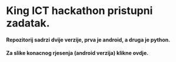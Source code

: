 # King ICT hackathon pristupni zadatak.

#### Repozitorij sadrzi dvije verzije, prva je android, a druga je python.

#### Za slike konacnog rjesenja (android verzija) klikne ovdje.

